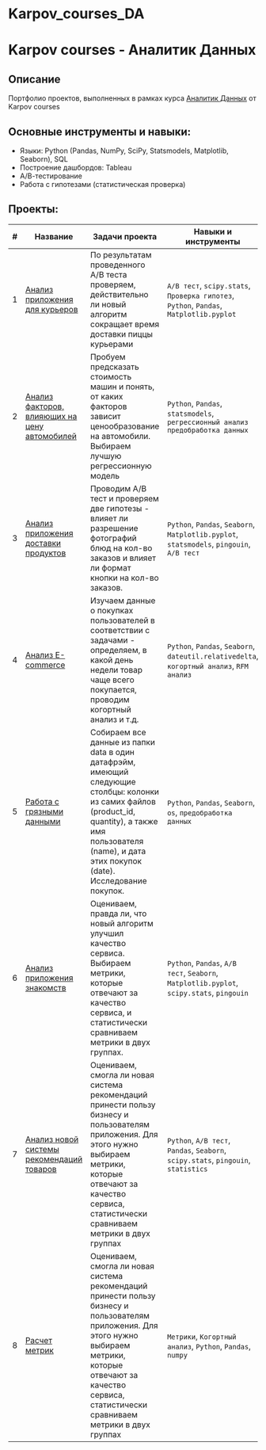 # Karpov_courses_DA

# Karpov courses - Аналитик Данных

## Описание
Портфолио проектов, выполненных в рамках курса [Аналитик Данных](https://karpov.courses/analytics) от Karpov courses

## Основные инструменты и навыки:
- Языки: Python (Pandas, NumPy, SciPy, Statsmodels, Matplotlib, Seaborn), SQL
- Построение дашбордов: Tableau
- А/В-тестирование
- Работа с гипотезами (статистическая проверка)

## Проекты:
| # | Название | Задачи проекта                                                   | Навыки и инструменты           |  
| --|-----------|-------------------|------------------------------------------------------------------|
| 1 | [Анализ приложения для курьеров](Courier_app_analysis/) |По результатам проведенного А/B теста проверяем, действительно ли новый алгоритм сокращает время доставки пиццы курьерами| `A/B тест`, `scipy.stats`, `Проверка гипотез`, `Python`, `Pandas`, `Matplotlib.pyplot`|
| 2 | [Анализ факторов, влияющих на цену автомобилей](Car_cost_prediction/) | Пробуем предсказать стоимость машин и понять, от каких факторов зависит ценообразование на автомобили. Выбираем лучшую регрессионную модель | `Python`, `Pandas`, `statsmodels`, `регрессионный анализ` `предобработка данных` |
| 3 | [Анализ приложения доставки продуктов](Food_delivery_analysis/) | Проводим A/B тест и проверяем две гипотезы - влияет ли разрешение фотографий блюд на кол-во заказов и влияет ли формат кнопки на кол-во заказов. | `Python`, `Pandas`, `Seaborn`, `Matplotlib.pyplot`, `statsmodels`, `pingouin`, `A/B тест` |
| 4 | [Анализ E-commerce](Researching_e-commerce/) | Изучаем данные о покупках пользователей в соответствии с задачами - определяем, в какой день недели товар чаще всего покупается, проводим когортный анализ и т.д. | `Python`, `Pandas`, `Seaborn`, `dateutil.relativedelta`, `когортный анализ`, `RFM анализ`|
| 5 | [Работа с грязными данными](Dirty_data_collection/) | Собираем все данные из папки data в один датафрэйм, имеющий следующие столбцы: колонки из самих файлов (product_id, quantity), а также имя пользователя (name), и дата этих покупок (date). Исследование покупок. | `Python`, `Pandas`, `Seaborn`, `os`, `предобработка данных` |
| 6 | [Анализ приложения знакомств](Dating_app_analysis/) | Оцениваем, правда ли, что новый алгоритм улучшил качество сервиса. Выбираем метрики, которые отвечают за качество сервиса, и статистически сравниваем  метрики в двух группах.|`Python`, `Pandas`, `A/B тест`, `Seaborn`, `Matplotlib.pyplot`, `scipy.stats`, `pingouin` |
| 7 | [Анализ новой системы рекомендаций товаров](Delivery_service_analysis/)| Оцениваем, смогла ли новая система рекомендаций принести пользу бизнесу и пользователям приложения. Для этого нужно выбираем метрики, которые отвечают за качество сервиса, статистически сравниваем метрики в двух группах|`Python`,  `A/B тест`, `Pandas`, `Seaborn`, `scipy.stats`, `pingouin`, `statistics` |
| 8 | [Расчет метрик](Metrics_analysis/)| Оцениваем, смогла ли новая система рекомендаций принести пользу бизнесу и пользователям приложения. Для этого нужно выбираем метрики, которые отвечают за качество сервиса, статистически сравниваем метрики в двух группах|`Метрики`, `Когортный анализ`, `Python`, `Pandas`, `numpy`  |
